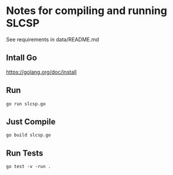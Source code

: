 # Notes for compiling and running SLCSP

See requirements in data/README.md

## Intall Go
https://golang.org/doc/install

## Run
```
go run slcsp.go
```

## Just Compile
```
go build slcsp.go
```

## Run Tests
```
go test -v -run .
```

